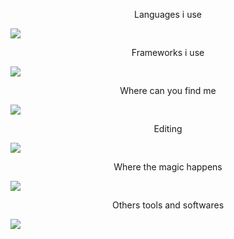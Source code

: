 <p align="center">
  <p align="center">Languages i use</p>
    <img src="https://skillicons.dev/icons?i=html,css,js,ts,php,dart,java,c,cs,java,jquery,mysql,py,bootstrap,sqlite" />
  <br>
  <p align="center">Frameworks i use</p>
    <img src="https://skillicons.dev/icons?i=flutter,django,angular,dotnet,arduino,laravel,react,redux,spring,symfony,vue" />
  <br>
  <p align="center">Where can you find me</p>
    <img src="https://skillicons.dev/icons?i=instagram,linkedin,stackoverflow,twitter" />
 <br>
  <p align="center">Editing</p>
    <img src="https://skillicons.dev/icons?i=ai,ae,ps,pr,figma" />	
	 <br> 
  <p align="center">Where the magic happens</p>
    <img src="https://skillicons.dev/icons?i=vscode,visualstudio,idea" />
 <br>
  <p align="center">Others tools and softwares</p>  
    <img src="https://skillicons.dev/icons?i=wordpress,gradle,github,git,matlab,linux,eclipse,discord,docker,sketchup,codepen,autocad,azure" />
</p>

